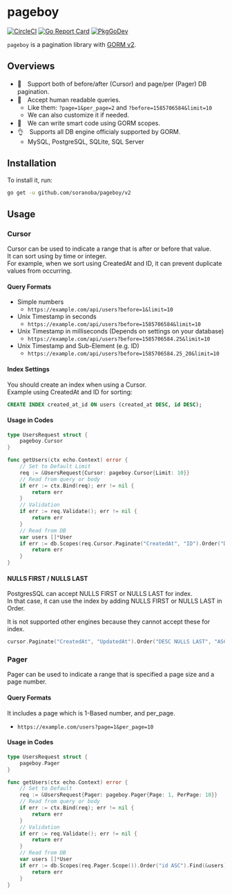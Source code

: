 pageboy
==========
[![CircleCI](https://circleci.com/gh/soranoba/pageboy.svg?style=svg&circle-token=977b6c270d30867fe12a0e65d34f8adbb3d7d7f2)](https://circleci.com/gh/soranoba/pageboy)
[![Go Report Card](https://goreportcard.com/badge/github.com/soranoba/pageboy)](https://goreportcard.com/report/github.com/soranoba/pageboy)
[![PkgGoDev](https://pkg.go.dev/badge/github.com/soranoba/pageboy/v2)](https://pkg.go.dev/github.com/soranoba/pageboy/v2)

`pageboy` is a pagination library with [GORM v2](https://github.com/go-gorm/gorm).

## Overviews

- 💪　Support both of before/after (Cursor) and page/per (Pager) DB pagination.
- 🤗　Accept human readable queries.
  - Like them: `?page=1&per_page=2` and `?before=1585706584&limit=10`
  - We can also customize it if needed.
- 💖　We can write smart code using GORM scopes.
- 👌　Supports all DB engine officialy supported by GORM.
  - MySQL, PostgreSQL, SQLite, SQL Server

## Installation

To install it, run:

```bash
go get -u github.com/soranoba/pageboy/v2
```

## Usage

### Cursor

Cursor can be used to indicate a range that is after or before that value.<br>
It can sort using by time or integer.<br>
For example, when we sort using CreatedAt and ID, it can prevent duplicate values from occurring.

#### Query Formats

- Simple numbers
  - `https://example.com/api/users?before=1&limit=10`
- Unix Timestamp in seconds
  - `https://example.com/api/users?before=1585706584&limit=10`
- Unix Timestamp in milliseconds (Depends on settings on your database)
  - `https://example.com/api/users?before=1585706584.25&limit=10`
- Unix Timestamp and Sub-Element (e.g. ID)
  - `https://example.com/api/users?before=1585706584.25_20&limit=10`

#### Index Settings

You should create an index when using a Cursor.<br>
Example using CreatedAt and ID for sorting:

```sql
CREATE INDEX created_at_id ON users (created_at DESC, id DESC);
```

#### Usage in Codes

```go
type UsersRequest struct {
	pageboy.Cursor
}

func getUsers(ctx echo.Context) error {
	// Set to Default Limit
	req := &UsersRequest{Cursor: pageboy.Cursor{Limit: 10}}
	// Read from query or body
	if err := ctx.Bind(req); err != nil {
		return err
	}
	// Validation
	if err := req.Validate(); err != nil {
		return err
	}
	// Read from DB
	var users []*User
	if err := db.Scopes(req.Cursor.Paginate("CreatedAt", "ID").Order("DESC", "DESC").Scope()).Find(&users).Error; err != nil {
		return err
	}
}
```

#### NULLS FIRST / NULLS LAST

PostgresSQL can accept NULLS FIRST or NULLS LAST for index.<br>
In that case, it can use the index by adding NULLS FIRST or NULLS LAST in Order.

It is not supported other engines because they cannot accept these for index.

```go
cursor.Paginate("CreatedAt", "UpdatedAt").Order("DESC NULLS LAST", "ASC NULLS FIRST").Scope()
```

### Pager

Pager can be used to indicate a range that is specified a page size and a page number.

#### Query Formats

It includes a page which is 1-Based number, and per_page.

- `https://example.com/users?page=1&per_page=10`

#### Usage in Codes

```go
type UsersRequest struct {
	pageboy.Pager
}

func getUsers(ctx echo.Context) error {
	// Set to Default
	req := &UsersRequest{Pager: pageboy.Pager{Page: 1, PerPage: 10}}
	// Read from query or body
	if err := ctx.Bind(req); err != nil {
		return err
	}
	// Validation
	if err := req.Validate(); err != nil {
		return err
	}
	// Read from DB
	var users []*User
	if err := db.Scopes(req.Pager.Scope()).Order("id ASC").Find(&users).Error; err != nil {
		return err
	}
}
```
